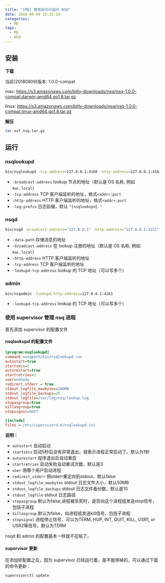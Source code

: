 ```yaml
---
title: "[MQ] 使用命令行运行 NSQ"
date: 2018-08-09 15:32:19
categories:
  - MQ
tags:
  - MQ
  - NSQ
---
```


## 安装

**下载**

当前(20180809)版本: 1.0.0-compat

mac: https://s3.amazonaws.com/bitly-downloads/nsq/nsq-1.0.0-compat.darwin-amd64.go1.8.tar.gz

linux: https://s3.amazonaws.com/bitly-downloads/nsq/nsq-1.0.0-compat.linux-amd64.go1.8.tar.gz

**解压**

```bash
tar xvf nsq.tar.gz
```

<!-- more -->

## 运行

### nsqlookupd

```bash
bin/nsqlookupd -tcp-address=127.0.0.1:4160 -http-address=127.0.0.1:4161 -broadcast-address="127.0.0.1"
```

* `-broadcast-address` lookup 节点的地址（默认是 OS 名称, 例如 `mac.local`）
* `-tcp-address` TCP 客户端监听的地址，格式`<addr>:port`
* `-http-address` HTTP 客户端监听的地址，格式`<addr>:port`
* `-log-prefix` 日志前缀，默认 `"[nsqlookupd] "`

### nsqd

```bash
bin/nsqd -broadcast-address="127.0.0.1" -http-address="127.0.0.1:4151" -lookupd-tcp-address=127.0.0.1:4160 -tcp-address="127.0.0.1:4150"
```

* `-data-path` 存储消息的地址
* `-broadcast-address` 在 lookup 注册的地址（默认是 OS 名称, 例如 `mac.local`）
* `-http-address` HTTP 客户端监听的地址
* `-tcp-address` TCP 客户端监听的地址
* `-lookupd-tcp-address` lookup 的 TCP 地址（可以写多个）

### admin

```bash
bin/nsqadmin -lookupd-http-address=127.0.0.1:4161
```

* `-lookupd-tcp-address` lookup 的 TCP 地址（可以写多个）

### 使用 supervisor 管理 nsq 进程

首先添加 supervisor 的配置文件

#### nsqlookupd 的配置文件

```ini
[program:nsqlookupd]
command =nsqpath/bin/nsqlookupd run
autostart=true
startsecs=5
autorestart=true
startretries=3
user=nobody
redirect_stderr = true
stdout_logfile_maxbytes=100MB
stdout_logfile_backups=20
stdout_logfile=/var/log/nsq/lookup.log
stopasgroup=true
killasgroup=true
stopsignal=QUIT

[include]
files = /etc/supervisord.d/nsqlookupd.ini
```

**说明：**

* `autostart` 自动启动
* `startsecs` 启动5秒后没有异常退出，就表示进程正常启动了，默认为1秒
* `autorestart` 程序退出后自动重启
* `startretries` 启动失败自动重试次数，默认是3
* `user` 用哪个用户启动进程
* `redirect_stderr` 把stderr重定向到stdout，默认false
* `stdout_logfile_maxbytes` stdout 日志文件大小，默认50MB
* `stdout_logfile_backups` stdout 日志文件备份数，默认是10
* `stdout_logfile` stdout 日志路径
* `stopasgroup` 默认为false,进程被杀死时，是否向这个进程组发送stop信号，包括子进程
* `killasgroup` 默认为false，向进程组发送kill信号，包括子进程
* `stopsignal` 进程停止信号，可以为TERM, HUP, INT, QUIT, KILL, USR1, or USR2等信号，默认为TERM

nsqd 和 admin 的配置基本一样就不在贴了。

#### supervisor 更新

在添加好配置之后，因为 supervisor 已经运行着，是不能停掉的，可以通过下面的命令更新：

```
supervisorctl update
```
